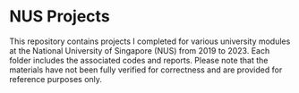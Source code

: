 # NUS Projects

This repository contains projects I completed for various university modules at the National University of Singapore (NUS) from 2019 to 2023. Each folder includes the associated codes and reports. Please note that the materials have not been fully verified for correctness and are provided for reference purposes only.
